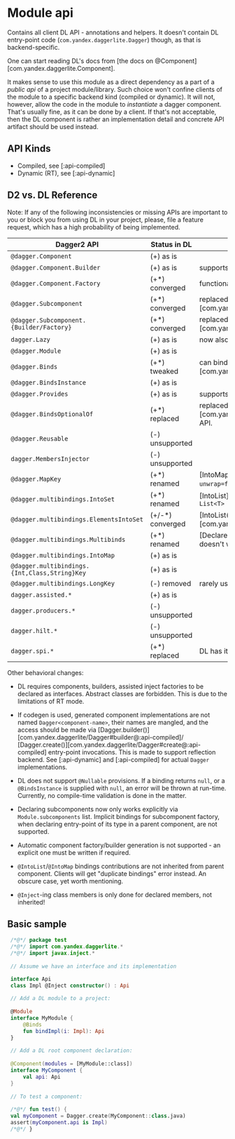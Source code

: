 # Module api

Contains all client DL API - annotations and helpers. It doesn't contain DL entry-point code
(`com.yandex.daggerlite.Dagger`) though, as that is backend-specific.

One can start reading DL's docs from [the docs on @Component][com.yandex.daggerlite.Component].

It makes sense to use this module as a direct
dependency as a part of a _public api_ of a project module/library. Such choice won't confine clients of the module
to a specific backend kind (compiled or dynamic). It will not, however, allow the code in the module to
_instantiate_ a dagger component. That's usually fine, as it can be done by a client. If that's not acceptable, then
the DL component is rather an implementation detail and concrete API artifact should be used instead.

## API Kinds

- Compiled, see [:api-compiled]
- Dynamic (RT), see [:api-dynamic]

## D2 vs. DL Reference

Note: If any of the following inconsistencies or missing APIs are important to you or block you from using DL in your
project, please, file a feature request, which has a high probability of being implemented.

| Dagger2 API                                   | Status in DL     | Notes                                                                              |
|-----------------------------------------------|------------------|------------------------------------------------------------------------------------|
| `@dagger.Component`                           | (+) as is        |                                                                                    |
| `@dagger.Component.Builder`                   | (+) as is        | supports factory method as well                                                    |
| `@dagger.Component.Factory`                   | (+*) converged   | functionality merged into `@Builder`                                               |
| `@dagger.Subcomponent`                        | (+*) converged   | replaced by [Component(isRoot = false)][com.yandex.daggerlite.Component]           |
| `@dagger.Subcomponent.{Builder/Factory}`      | (+*) converged   | replaced by [Component.Builder][com.yandex.daggerlite.Component.Builder]           |
| `dagger.Lazy`                                 | (+) as is        | now also extends `javax.inject.Provider`                                           |
| `@dagger.Module`                              | (+) as is        |                                                                                    |
| `@dagger.Binds`                               | (+*) tweaked     | can bind zero/multiple alternatives, see [Binds][com.yandex.daggerlite.Binds]      |
| `@dagger.BindsInstance`                       | (+) as is        |                                                                                    |
| `@dagger.Provides`                            | (+) as is        | supports conditional provision                                                     |
| `@dagger.BindsOptionalOf`                     | (+*) replaced    | replaced with [Variant][com.yandex.daggerlite.ComponentVariantDimension] API.      |
| `@dagger.Reusable`                            | (-) unsupported  |                                                                                    |
| `dagger.MembersInjector`                      | (-) unsupported  |                                                                                    |
| `@dagger.MapKey`                              | (+*) renamed     | [IntoMap.Key][com.yandex.daggerlite.IntoMap.Key], `unwrap=false` is unsupported    |
| `@dagger.multibindings.IntoSet`               | (+*) renamed     | [IntoList][com.yandex.daggerlite.IntoList], now binds `List<T>`                    |
| `@dagger.multibindings.ElementsIntoSet`       | (+/-*) converged | [IntoList(flatten = true)][com.yandex.daggerlite.IntoList]                         |
| `@dagger.multibindings.Multibinds`            | (+*) renamed     | [DeclareList][com.yandex.daggerlite.DeclareList], doesn't work for `IntoMap` (yet) |
| `@dagger.multibindings.IntoMap`               | (+) as is        |                                                                                    |
| `@dagger.multibindings.{Int,Class,String}Key` | (+) as is        |                                                                                    |
| `@dagger.multibindings.LongKey`               | (-) removed      | rarely used, can be written by hand at zero cost.                                  |
| `dagger.assisted.*`                           | (+) as is        |                                                                                    |
| `dagger.producers.*`                          | (-) unsupported  |                                                                                    |
| `dagger.hilt.*`                               | (-) unsupported  |                                                                                    |
| `dagger.spi.*`                                | (+*) replaced    | DL has its own model for SPI, see [:spi]                                           |

Other behavioral changes:

- DL requires components, builders, assisted inject factories to be declared as interfaces. 
  Abstract classes are forbidden. This is due to the limitations of RT mode.

- If codegen is used, generated component implementations are not named `Dagger<component-name>`,
  their names are mangled, and the access should be made via
  [Dagger.builder()][com.yandex.daggerlite/Dagger#builder@:api-compiled]/
  [Dagger.create()][com.yandex.daggerlite/Dagger#create@:api-compiled] entry-point invocations.
  This is made to support reflection backend.
  See [:api-dynamic] and [:api-compiled] for actual `Dagger` implementations.

- DL does not support `@Nullable` provisions. If a binding returns `null`, or a `@BindsInstance` is supplied with
  `null`, an error will be thrown at run-time. Currently, no compile-time validation is done in the matter.

- Declaring subcomponents now only works explicitly via `Module.subcomponents` list.
  Implicit bindings for subcomponent factory, when declaring entry-point of its type in a parent component,
  are not supported.

- Automatic component factory/builder generation is not supported - an explicit one must be written if required.

- `@IntoList`/`@IntoMap` bindings contributions are not inherited from parent component.
  Clients will get "duplicate bindings" error instead. An obscure case, yet worth mentioning.

- `@Inject`-ing class members is only done for declared members, not inherited! 

## Basic sample

```kotlin
 /*@*/ package test
 /*@*/ import com.yandex.daggerlite.*
 /*@*/ import javax.inject.*
 
 // Assume we have an interface and its implementation 

 interface Api
 class Impl @Inject constructor() : Api
 
 // Add a DL module to a project:
 
 @Module
 interface MyModule {
     @Binds
     fun bindImpl(i: Impl): Api
 }
 
 // Add a DL root component declaration:
 
 @Component(modules = [MyModule::class])
 interface MyComponent {
     val api: Api
 }
 
 // To test a component:
 
 /*@*/ fun test() {
 val myComponent = Dagger.create(MyComponent::class.java)
 assert(myComponent.api is Impl)  
 /*@*/ }

```